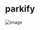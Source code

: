# parkify

![image](https://github.com/user-attachments/assets/ae4a0806-14d9-4571-b463-6112dd0fa7cc)
